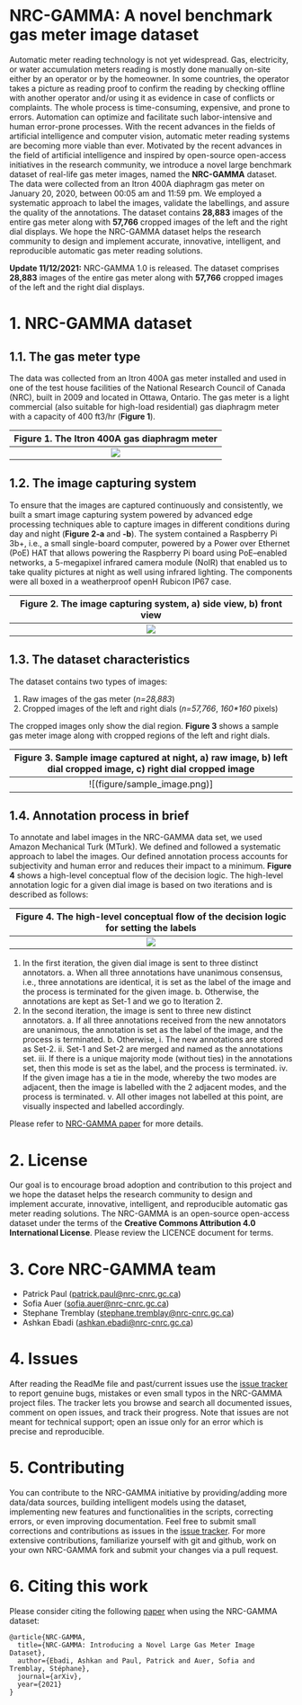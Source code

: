 # NRC-GAMMA: A novel benchmark gas meter image dataset

Automatic meter reading technology is not yet widespread. Gas, electricity, or water accumulation meters reading is mostly done manually on-site either by an operator or by the
 homeowner. In some countries, the operator takes a picture as reading proof to confirm the reading by checking offline with another operator and/or using it as evidence in case
 of conflicts or complaints. The whole process is time-consuming, expensive, and prone to errors. Automation can optimize and facilitate such labor-intensive and human error-prone
 processes. With the recent advances in the fields of artificial intelligence and computer vision, automatic meter reading systems are becoming more viable than ever. Motivated by 
 the recent advances in the field of artificial intelligence and inspired by open-source open-access initiatives in the research community, we introduce a novel large benchmark 
 dataset of real-life gas meter images, named the __NRC-GAMMA__ dataset. The data were collected from an Itron 400A diaphragm gas meter on January 20, 2020, between 00:05 am and
 11:59 pm. We employed a systematic approach to label the images, validate the labellings, and assure the quality of the annotations. The dataset contains __28,883__ images of the
 entire gas meter along with __57,766__ cropped images of the left and the right dial displays. We hope the NRC-GAMMA dataset helps the research community to design and implement 
 accurate, innovative, intelligent, and reproducible automatic gas meter reading solutions.



**Update 11/12/2021:** NRC-GAMMA 1.0 is released. The dataset comprises __28,883__ images of the entire gas meter along with __57,766__ cropped images of the left and the right
 dial displays.


# 1. NRC-GAMMA dataset

## 1.1. The gas meter type
The data was collected from an Itron 400A gas meter installed and used in one of the test house facilities of the National Research Council of Canada (NRC), built in 2009 and 
located in Ottawa, Ontario. The gas meter is a light commercial (also suitable for high-load residential) gas diaphragm meter with a capacity of 400 ft3/hr (__Figure 1__). 

|__Figure 1.__ The Itron 400A gas diaphragm meter|
|:------------------------:|
|![](figure/gas_meter.png)|

## 1.2. The image capturing system
To ensure that the images are captured continuously and consistently, we built a smart image capturing system powered by advanced edge processing techniques able to capture images
 in different conditions during day and night (__Figure 2-a__ and __-b__). The system contained a Raspberry Pi 3b+, i.e., a small single-board computer, powered by a Power over 
 Ethernet (PoE) HAT that allows powering the Raspberry Pi board using PoE–enabled networks, a 5-megapixel infrared camera module (NoIR) that enabled us to take quality pictures 
 at night as well using infrared lighting. The components were all boxed in a weatherproof openH Rubicon IP67 case. 

|__Figure 2.__ The image capturing system, a) side view, b) front view|
|:------------------------:|
|![](figure/image_capturing_sys.png)|

## 1.3. The dataset characteristics
The dataset contains two types of images:
 
1. Raw images of the gas meter (*n=28,883*)
2. Cropped images of the left and right dials (*n=57,766*, *160\*160* pixels)

The cropped images only show the dial region. **Figure 3** shows a sample gas meter image along with cropped regions of the left and right dials.

|__Figure 3.__ Sample image captured at night, a) raw image, b) left dial cropped image, c) right dial cropped image|
|:------------------------:|
|![(figure/sample_image.png)]|

## 1.4. Annotation process in brief
To annotate and label images in the NRC-GAMMA data set, we used Amazon Mechanical Turk (MTurk). We defined and followed a systematic approach to label the images. Our defined 
annotation process accounts for subjectivity and human error and reduces their impact to a minimum. **Figure 4** shows a high-level conceptual flow of the decision logic. 
The high-level annotation logic for a given dial image is based on two iterations and is described as follows:

|__Figure 4.__ The high-level conceptual flow of the decision logic for setting the labels|
|:------------------------:|
|![](figure/high_level_flow.png)|

1.	In the first iteration, the given dial image is sent to three distinct annotators. 
	a.	When all three annotations have unanimous consensus, i.e., three annotations are identical, it is set as the label of the image and the process is terminated for the
	given image.
	b.	Otherwise, the annotations are kept as Set-1 and we go to Iteration 2.
2.	In the second iteration, the image is sent to three new distinct annotators.
	a.	If all three annotations received from the new annotators are unanimous, the annotation is set as the label of the image, and the process is terminated.
	b.	Otherwise,
		i.	The new annotations are stored as Set-2.
		ii.	Set-1 and Set-2 are merged and named as the annotations set.
		iii. If there is a unique majority mode (without ties) in the annotations set, then this mode is set as the label, and the process is terminated.
		iv.	If the given image has a tie in the mode, whereby the two modes are adjacent, then the image is labelled with the 2 adjacent modes, and the process is terminated.
	v.	All other images not labelled at this point, are visually inspected and labelled accordingly.

Please refer to [NRC-GAMMA paper](paper_link) for more details.


# 2. License
Our goal is to encourage broad adoption and contribution to this project and we hope the dataset helps the research community to design and implement accurate, innovative, 
intelligent, and reproducible automatic gas meter reading solutions. The NRC-GAMMA is an open-source open-access dataset under the terms of the __Creative Commons Attribution 4.0 International
License__. Please review the LICENCE document for terms. 


# 3. Core NRC-GAMMA team
* Patrick Paul (patrick.paul@nrc-cnrc.gc.ca)
* Sofia Auer (sofia.auer@nrc-cnrc.gc.ca)
* Stephane Tremblay (stephane.tremblay@nrc-cnrc.gc.ca)
* Ashkan Ebadi (ashkan.ebadi@nrc-cnrc.gc.ca)


# 4. Issues
After reading the ReadMe file and past/current issues use the [issue tracker](https://github.com/nrc-cnrc/NRC-GAMMA/issues) to report genuine bugs,
 mistakes or even small typos in the NRC-GAMMA project files. The tracker lets you browse and search all documented issues, comment on open issues, and track their progress. 
 Note that issues are not meant for technical support; open an issue only for an error which is precise and reproducible.


# 5. Contributing
You can contribute to the NRC-GAMMA initiative by providing/adding more data/data sources, building intelligent models using the dataset, implementing new features and
 functionalities in the scripts, correcting errors, or even improving documentation. Feel free to submit small corrections and contributions as issues in the
 [issue tracker](https://github.com/nrc-cnrc/NRC-GAMMA/issues). For more extensive contributions, familiarize yourself with git and github, work 
 on your own NRC-GAMMA fork and submit your changes via a pull request.


# 6. Citing this work
Please consider citing the following [paper](link) when using the NRC-GAMMA dataset:

```
@article{NRC-GAMMA,
  title={NRC-GAMMA: Introducing a Novel Large Gas Meter Image Dataset},
  author={Ebadi, Ashkan and Paul, Patrick and Auer, Sofia and Tremblay, Stéphane},
  journal={arXiv},
  year={2021}
}
```	

